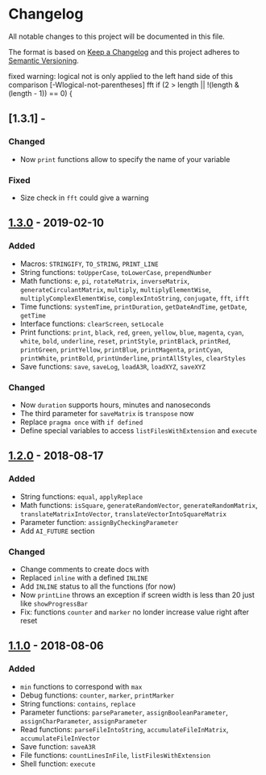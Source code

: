 # Changelog
All notable changes to this project will be documented in this file.

The format is based on [Keep a Changelog](http://keepachangelog.com/en/1.0.0/)
and this project adheres to [Semantic Versioning](http://semver.org/spec/v2.0.0.html).

fixed  warning: logical not is only applied to the
      left hand side of this comparison [-Wlogical-not-parentheses]
      fft
      if (2 > length || !(length & (length - 1)) == 0) {

## [1.3.1] -

### Changed
- Now `print` functions allow to specify the name of your variable

### Fixed
- Size check in `fft` could give a warning

## [1.3.0] - 2019-02-10

### Added
- Macros: `STRINGIFY`, `TO_STRING`, `PRINT_LINE`
- String functions: `toUpperCase`, `toLowerCase`, `prependNumber`
- Math functions: `e`, `pi`, `rotateMatrix`, `inverseMatrix`, `generateCirculantMatrix`, `multiply`, `multiplyElementWise`, `multiplyComplexElementWise`, `complexIntoString`, `conjugate`, `fft`, `ifft`
- Time functions: `systemTime`, `printDuration`, `getDateAndTime`, `getDate`, `getTime`
- Interface functions: `clearScreen`, `setLocale`
- Print functions: `print`, `black`, `red`, `green`, `yellow`, `blue`, `magenta`, `cyan`, `white`, `bold`, `underline`, `reset`, `printStyle`, `printBlack`, `printRed`, `printGreen`, `printYellow`, `printBlue`, `printMagenta`, `printCyan`, `printWhite`, `printBold`, `printUnderline`, `printAllStyles`, `clearStyles`
- Save functions: `save`, `saveLog`, `loadA3R`, `loadXYZ`, `saveXYZ`

### Changed
- Now `duration` supports hours, minutes and nanoseconds
- The third parameter for `saveMatrix` is `transpose` now
- Replace `pragma once` with `if defined`
- Define special variables to access `listFilesWithExtension` and `execute`

## [1.2.0] - 2018-08-17

### Added
- String functions: `equal`, `applyReplace`
- Math functions: `isSquare`, `generateRandomVector`, `generateRandomMatrix`, `translateMatrixIntoVector`, `translateVectorIntoSquareMatrix`
- Parameter function: `assignByCheckingParameter`
- Add `AI_FUTURE` section

### Changed
- Change comments to create docs with
- Replaced `inline` with a defined `INLINE`
- Add `INLINE` status to all the functions (for now)
- Now `printLine` throws an exception if screen width is less than 20 just like `showProgressBar`
- Fix: functions `counter` and `marker` no londer increase value right after reset

## [1.1.0] - 2018-08-06

### Added
- `min` functions to correspond with `max`
- Debug functions: `counter`, `marker`, `printMarker`
- String functions: `contains`, `replace`
- Parameter functions: `parseParameter`, `assignBooleanParameter`, `assignCharParameter`, `assignParameter`
- Read functions: `parseFileIntoString`, `accumulateFileInMatrix`, `accumulateFileInVector`
- Save function: `saveA3R`
- File functions: `countLinesInFile`, `listFilesWithExtension`
- Shell function: `execute`

[Unreleased]: https://github.com/starobinskii/ailibrary/compare/v1.3.0...HEAD
[1.3.0]: https://github.com/starobinskii/ailibrary/compare/v1.2.0...v1.3.0
[1.2.0]: https://github.com/starobinskii/ailibrary/compare/v1.1.0...v1.2.0
[1.1.0]: https://github.com/starobinskii/ailibrary/compare/v1.0...v1.1.0
